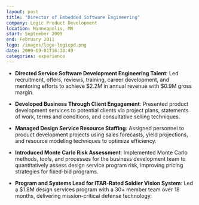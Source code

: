 ```yaml
---
layout: post
title: "Director of Embedded Software Engineering"
company: Logic Product Development
location: Minneapolis, MN
start: September 2009
end: February 2011
logo: /images/logo-logicpd.png
date: 2009-09-01T16:38:49
categories: experience
---
```


- **Directed Service Software Development Engineering Talent**: Led recruitment, offers, reviews, training, career development, and mentoring efforts to achieve $2.2M in annual revenue with $0.9M gross margin. 

- **Developed Business Through Client Engagement**: Presented product development services to potential clients via project plans, statements of work, terms and conditions, and consultative selling techniques.

- **Managed Design Service Resource Staffing**: Assigned personnel to product development projects using sales forecasts, yield projections, and resource modeling techniques to optimize efficiency.

- **Introduced Monte Carlo Risk Assessment**: Implemented Monte Carlo methods, tools, and processes for the business development team to quantitatively assess design service program risk, improving pricing strategies for fixed-bid programs.

- **Program and Systems Lead for ITAR-Rated Soldier Vision System**: Led a $1.8M design services program with a 30+ member team over 18 months, delivering mission-critical defense technology.

